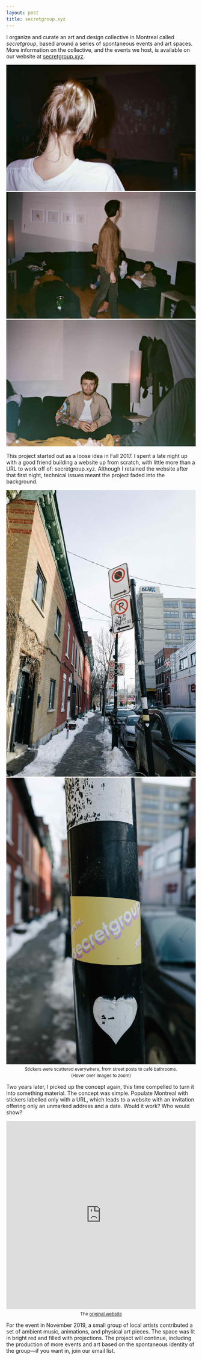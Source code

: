 ```yaml
---
layout: post
title: secretgroup.xyz
---
```


I organize and curate an art and design collective in Montreal called <i>secretgroup</i>, based around a series of spontaneous events and art spaces. More information on the collective, and the events we host, is available on our website at <a target="_blank" href = "https://secretgroup.xyz">secretgroup.xyz</a>.

<div class='image-line2'>
	<img class='photo' src="/images/blog/107.jpg">
	<img class='photo' src="/images/blog/108.jpg">
	<img class='photo' src="/images/blog/109.jpg">
</div>

This project started out as a loose idea in Fall 2017. I spent a late night up with a good friend building a website up from scratch, with little more than a URL to work off of: secretgroup.xyz. Although I retained the website after that first night, technical issues meant the project faded into the background.

<div class='image-line2'>
	<img class='photo' src="/images/blog/01.jpg">
	<img class='photo' src="/images/blog/02.jpg">
</div>
<div style="text-align:center; margin: 0 auto;"><small >Stickers were scattered everywhere, from street posts to café bathrooms.<br>(Hover over images to zoom)</small></div>

Two years later, I picked up the concept again, this time compelled to turn it into something material. The concept was simple. Populate Montreal with stickers labelled only with a URL, which leads to a website with an invitation offering only an unmarked address and a date. Would it work? Who would show?

<iframe src="https://secretgroup.xyz/old_index"
        style="margin: 0 auto;" width="100%" height="500px" frameBorder="0">
</iframe>
<div style="text-align:center; margin: 0 auto;"><small >The <a target="_blank" href = "https://secretgroup.xyz">original website</a></small></div>

For the event in November 2019, a small group of local artists contributed a set of ambient music, animations, and physical art pieces. The space was lit in bright red and filled with projections. The project will continue, including the production of more events and art based on the spontaneous identity of the group—if you want in, join our email list.
